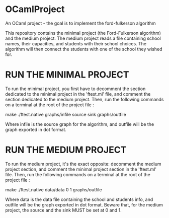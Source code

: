 # OCamlProject
An OCaml project - the goal is to implement the ford-fulkerson algorithm

This repository contains the minimal project (the Ford-Fulkerson algorithm) and the medium project. 
The medium project reads a file containing school names, their capacities, and students with their school choices. The algorithm will then connect the students with one of the school they wished for. 

# **************RUN THE MINIMAL PROJECT************** #
To run the minimal project, you first have to decomment the section dedicated to the minimal project in the 'ftest.ml' file, and comment the section dedicated to the medium project.
Then, run the following commands on a terminal at the root of the project file :

make
./ftest.native graphs/infile source sink graphs/outfile

Where infile is the source graph for the algorithm, and outfile will be the graph exported in dot format.

# **************RUN THE MEDIUM PROJECT************** #
To run the medium project, it's the exact opposite: decomment the medium project section, and comment the minimal project section in the 'ftest.ml' file. 
Then, run the following commands on a terminal at the root of the project file :

make
./ftest.native data/data 0 1 graphs/outfile

Where data is the data file containing the school and students info, and outfile will be the graph exported in dot format.
Beware that, for the medium project, the source and the sink MUST be set at 0 and 1.



